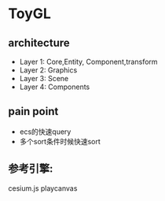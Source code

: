 # ToyGL

## architecture
- Layer 1: Core,Entity, Component,transform
- Layer 2: Graphics
- Layer 3: Scene
- Layer 4: Components

## pain point
- ecs的快速query
- 多个sort条件时候快速sort

## 参考引擎:
cesium.js
playcanvas
